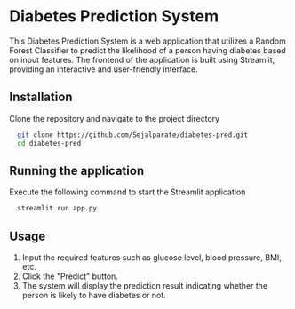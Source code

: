 
# Diabetes Prediction System

This Diabetes Prediction System is a web application that utilizes a Random Forest Classifier to predict the likelihood of a person having diabetes based on input features. The frontend of the application is built using Streamlit, providing an interactive and user-friendly interface.




## Installation

Clone the repository and navigate to the project directory

```bash
  git clone https://github.com/Sejalparate/diabetes-pred.git
  cd diabetes-pred

```


    
## Running the application

Execute the following command to start the Streamlit application

```bash
  streamlit run app.py
```


## Usage

1. Input the required features such as glucose level, blood pressure, BMI, etc.
2. Click the "Predict" button.
3. The system will display the prediction result indicating whether the person is likely to have diabetes or not.


